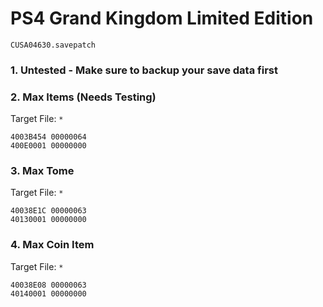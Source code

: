# PS4 Grand Kingdom Limited Edition

`CUSA04630.savepatch`

### 1. Untested - Make sure to backup your save data first
### 2. Max Items (Needs Testing)

Target File: `*`

```
4003B454 00000064
400E0001 00000000
```

### 3. Max Tome

Target File: `*`

```
40038E1C 00000063
40130001 00000000
```

### 4. Max Coin Item

Target File: `*`

```
40038E08 00000063
40140001 00000000
```


